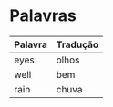 # Palavras

|  Palavra |  Tradução |
|----------|--------------|
|   eyes   |     olhos    |
|   well   |      bem     |
|   rain   |    chuva     |
